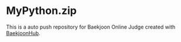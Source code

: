 # MyPython.zip
This is a auto push repository for Baekjoon Online Judge created with [BaekjoonHub](https://github.com/BaekjoonHub/BaekjoonHub).
